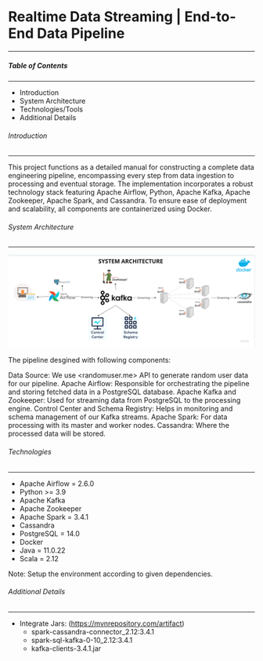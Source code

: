 # Realtime Data Streaming | End-to-End Data Pipeline
_________________________________________________________________________________________________________________________________________

##### Table of Contents
_________________________________________________________________________________________________________________________________________

- Introduction
- System Architecture
- Technologies/Tools
- Additional Details


###### Introduction 
_________________________________________________________________________________________________________________________________________

This project functions as a detailed manual for constructing a complete data engineering pipeline, encompassing every step from data ingestion to processing and eventual storage. The implementation incorporates a robust technology stack featuring Apache Airflow, Python, Apache Kafka, Apache Zookeeper, Apache Spark, and Cassandra. To ensure ease of deployment and scalability, all components are containerized using Docker.

###### System Architecture
_________________________________________________________________________________________________________________________________________

![System Architeture](data_pipeline_architecture.png)

The pipeline desgined with following components:

Data Source: We use <randomuser.me> API to generate random user data for our pipeline.
Apache Airflow: Responsible for orchestrating the pipeline and storing fetched data in a PostgreSQL database.
Apache Kafka and Zookeeper: Used for streaming data from PostgreSQL to the processing engine.
Control Center and Schema Registry: Helps in monitoring and schema management of our Kafka streams.
Apache Spark: For data processing with its master and worker nodes.
Cassandra: Where the processed data will be stored.

###### Technologies
_________________________________________________________________________________________________________________________________________

- Apache Airflow = 2.6.0
- Python >= 3.9
- Apache Kafka 
- Apache Zookeeper
- Apache Spark = 3.4.1
- Cassandra
- PostgreSQL = 14.0
- Docker
- Java = 11.0.22 
- Scala = 2.12

Note: Setup the environment according to given dependencies. 

###### Additional Details 
_________________________________________________________________________________________________________________________________________

- Integrate Jars: (https://mvnrepository.com/artifact)
  - spark-cassandra-connector_2.12:3.4.1
  - spark-sql-kafka-0-10_2.12:3.4.1
  - kafka-clients-3.4.1.jar